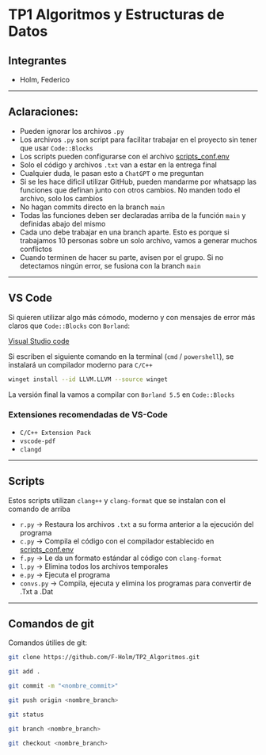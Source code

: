 # TP1 Algoritmos y Estructuras de Datos

## Integrantes

- Holm, Federico

---

## Aclaraciones:

- Pueden ignorar los archivos `.py`
- Los archivos `.py` son script para facilitar trabajar en el proyecto sin tener que usar `Code::Blocks`
- Los scripts pueden configurarse con el archivo [scripts_conf.env](./scripts_conf.env)
- Solo el código y archivos `.txt` van a estar en la entrega final
- Cualquier duda, le pasan esto a `ChatGPT` o me preguntan
- Si se les hace dificil utilizar GitHub, pueden mandarme por whatsapp las funciones que definan junto con otros cambios. No manden todo el archivo, solo los cambios
- No hagan commits directo en la branch `main`
- Todas las funciones deben ser declaradas arriba de la función `main` y definidas abajo del mismo
- Cada uno debe trabajar en una branch aparte. Esto es porque si trabajamos 10 personas sobre un solo archivo, vamos a generar muchos conflictos
- Cuando terminen de hacer su parte, avisen por el grupo. Si no detectamos ningún error, se fusiona con la branch `main`

---

## VS Code

Si quieren utilizar algo más cómodo, moderno y con mensajes de error más claros que `Code::Blocks` con `Borland`:

[Visual Studio code](https://code.visualstudio.com/download)

Si escriben el siguiente comando en la terminal (`cmd` / `powershell`), se instalará un compilador moderno para `C/C++`

```bash
winget install --id LLVM.LLVM --source winget
```

La versión final la vamos a compilar con `Borland 5.5` en `Code::Blocks`


### Extensiones recomendadas de VS-Code

- `C/C++ Extension Pack`
- `vscode-pdf`
- `clangd`

---

## Scripts

Estos scripts utilizan `clang++` y `clang-format` que se instalan con el comando de arriba

- `r.py` -> Restaura los archivos `.txt` a su forma anterior a la ejecución del programa
- `c.py` -> Compila el código con el compilador establecido en [scripts_conf.env](./scripts_conf.env)
- `f.py` -> Le da un formato estándar al código con `clang-format`
- `l.py` -> Elimina todos los archivos temporales
- `e.py` -> Ejecuta el programa
- `convs.py` -> Compila, ejecuta y elimina los programas para convertir de .Txt a .Dat

---

## Comandos de git

Comandos útilies de git:

```bash
git clone https://github.com/F-Holm/TP2_Algoritmos.git
```
```bash
git add .
```
```bash
git commit -m "<nombre_commit>"
```
```bash
git push origin <nombre_branch>
```
```bash
git status
```
```bash
git branch <nombre_branch>
```
```bash
git checkout <nombre_branch>
```